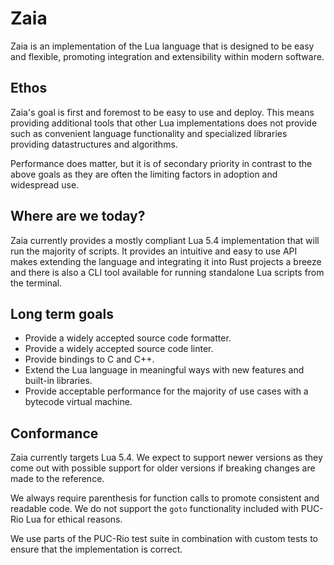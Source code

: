 # Zaia

Zaia is an implementation of the Lua language that is designed to be easy and flexible,
promoting integration and extensibility within modern software.

## Ethos

Zaia's goal is first and foremost to be easy to use and deploy. This means providing additional tools that
other Lua implementations does not provide such as convenient language functionality and specialized libraries
providing datastructures and algorithms.

Performance does matter, but it is of secondary priority in contrast to the above goals as they are often
the limiting factors in adoption and widespread use.

## Where are we today?

Zaia currently provides a mostly compliant Lua 5.4 implementation that will run the majority of scripts.
It provides an intuitive and easy to use API makes extending the language and integrating it into Rust projects a breeze
and there is also a CLI tool available for running standalone Lua scripts from the terminal.

## Long term goals

- Provide a widely accepted source code formatter.
- Provide a widely accepted source code linter.
- Provide bindings to C and C++.
- Extend the Lua language in meaningful ways with new features and built-in libraries.
- Provide acceptable performance for the majority of use cases with a bytecode virtual machine.

## Conformance

Zaia currently targets Lua 5.4. We expect to support newer versions as they come out
with possible support for older versions if breaking changes are made to the reference.

We always require parenthesis for function calls to promote consistent and readable code.
We do not support the `goto` functionality included with PUC-Rio Lua for ethical reasons.

We use parts of the PUC-Rio test suite in combination with custom tests to ensure that the implementation is correct.
